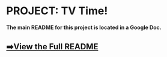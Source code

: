 # PROJECT: TV Time!

**The main README for this project is located in a Google Doc.**

## [➡️View the Full README](https://docs.google.com/document/d/1Xcf8XqXrSC2SY5-7Ek4FR0vrdhLXtK0MdLu6TE6JTwE/edit?usp=sharing)
